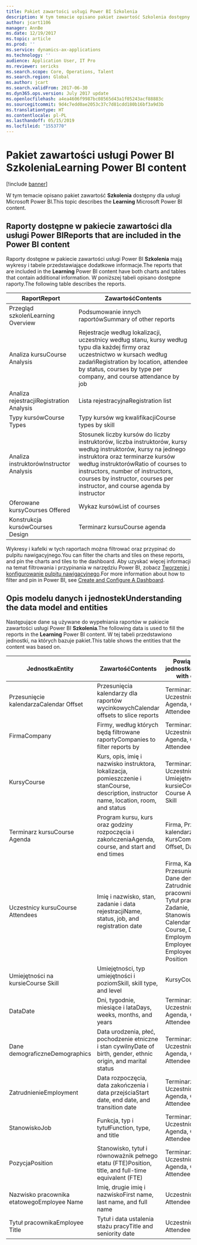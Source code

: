 ```yaml
---
title: Pakiet zawartości usługi Power BI Szkolenia
description: W tym temacie opisano pakiet zawartość Szkolenia dostępny dla usługi Power BI.
author: jcart1106
manager: AnnBe
ms.date: 12/19/2017
ms.topic: article
ms.prod: ''
ms.service: dynamics-ax-applications
ms.technology: ''
audience: Application User, IT Pro
ms.reviewer: sericks
ms.search.scope: Core, Operations, Talent
ms.search.region: Global
ms.author: jcart
ms.search.validFrom: 2017-06-30
ms.dyn365.ops.version: July 2017 update
ms.openlocfilehash: a4ea4606f9987bc08565d43a1f05243acf88883c
ms.sourcegitcommit: 9d4c7edd0ae2053c37c7d81cdd180b16bf3a9d3b
ms.translationtype: HT
ms.contentlocale: pl-PL
ms.lasthandoff: 05/15/2019
ms.locfileid: "1553770"
---
```

# <a name="learning-power-bi-content"></a><span data-ttu-id="96b93-103">Pakiet zawartości usługi Power BI Szkolenia</span><span class="sxs-lookup"><span data-stu-id="96b93-103">Learning Power BI content</span></span>

[!include [banner](../includes/banner.md)]

<span data-ttu-id="96b93-104">W tym temacie opisano pakiet zawartość **Szkolenia** dostępny dla usługi Microsoft Power BI.</span><span class="sxs-lookup"><span data-stu-id="96b93-104">This topic describes the **Learning** Microsoft Power BI content.</span></span>

## <a name="reports-that-are-included-in-the-power-bi-content"></a><span data-ttu-id="96b93-105">Raporty dostępne w pakiecie zawartości dla usługi Power BI</span><span class="sxs-lookup"><span data-stu-id="96b93-105">Reports that are included in the Power BI content</span></span>

<span data-ttu-id="96b93-106">Raporty dostępne w pakiecie zawartości usługi Power BI **Szkolenia** mają wykresy i tabele przedstawiające dodatkowe informacje.</span><span class="sxs-lookup"><span data-stu-id="96b93-106">The reports that are included in the **Learning** Power BI content have both charts and tables that contain additional information.</span></span> <span data-ttu-id="96b93-107">W poniższej tabeli opisano dostępne raporty.</span><span class="sxs-lookup"><span data-stu-id="96b93-107">The following table describes the reports.</span></span>

| <span data-ttu-id="96b93-108">Raport</span><span class="sxs-lookup"><span data-stu-id="96b93-108">Report</span></span>                | <span data-ttu-id="96b93-109">Zawartość</span><span class="sxs-lookup"><span data-stu-id="96b93-109">Contents</span></span> |
|-----------------------|----------|
| <span data-ttu-id="96b93-110">Przegląd szkoleń</span><span class="sxs-lookup"><span data-stu-id="96b93-110">Learning Overview</span></span>     | <span data-ttu-id="96b93-111">Podsumowanie innych raportów</span><span class="sxs-lookup"><span data-stu-id="96b93-111">Summary of other reports</span></span> |
| <span data-ttu-id="96b93-112">Analiza kursu</span><span class="sxs-lookup"><span data-stu-id="96b93-112">Course Analysis</span></span>       | <span data-ttu-id="96b93-113">Rejestracje według lokalizacji, uczestnicy według stanu, kursy według typu dla każdej firmy oraz uczestnictwo w kursach według zadań</span><span class="sxs-lookup"><span data-stu-id="96b93-113">Registration by location, attendee by status, courses by type per company, and course attendance by job</span></span> |
| <span data-ttu-id="96b93-114">Analiza rejestracji</span><span class="sxs-lookup"><span data-stu-id="96b93-114">Registration Analysis</span></span> | <span data-ttu-id="96b93-115">Lista rejestracyjna</span><span class="sxs-lookup"><span data-stu-id="96b93-115">Registration list</span></span> |
| <span data-ttu-id="96b93-116">Typy kursów</span><span class="sxs-lookup"><span data-stu-id="96b93-116">Course Types</span></span>          | <span data-ttu-id="96b93-117">Typy kursów wg kwalifikacji</span><span class="sxs-lookup"><span data-stu-id="96b93-117">Course types by skill</span></span> |
| <span data-ttu-id="96b93-118">Analiza instruktorów</span><span class="sxs-lookup"><span data-stu-id="96b93-118">Instructor Analysis</span></span>   | <span data-ttu-id="96b93-119">Stosunek liczby kursów do liczby instruktorów, liczba instruktorów, kursy według instruktorów, kursy na jednego instruktora oraz terminarze kursów według instruktorów</span><span class="sxs-lookup"><span data-stu-id="96b93-119">Ratio of courses to instructors, number of instructors, courses by instructor, courses per instructor, and course agenda by instructor</span></span> |
| <span data-ttu-id="96b93-120">Oferowane kursy</span><span class="sxs-lookup"><span data-stu-id="96b93-120">Courses Offered</span></span>       | <span data-ttu-id="96b93-121">Wykaz kursów</span><span class="sxs-lookup"><span data-stu-id="96b93-121">List of courses</span></span> |
| <span data-ttu-id="96b93-122">Konstrukcja kursów</span><span class="sxs-lookup"><span data-stu-id="96b93-122">Courses Design</span></span>        | <span data-ttu-id="96b93-123">Terminarz kursu</span><span class="sxs-lookup"><span data-stu-id="96b93-123">Course agenda</span></span> |

<span data-ttu-id="96b93-124">Wykresy i kafelki w tych raportach można filtrować oraz przypinać do pulpitu nawigacyjnego.</span><span class="sxs-lookup"><span data-stu-id="96b93-124">You can filter the charts and tiles on these reports, and pin the charts and tiles to the dashboard.</span></span> <span data-ttu-id="96b93-125">Aby uzyskać więcej informacji na temat filtrowania i przypinania w narzędziu Power BI, zobacz [Tworzenie i konfigurowanie pulpitu nawigacyjnego](https://powerbi.microsoft.com/en-us/guided-learning/powerbi-learning-4-2-create-configure-dashboards).</span><span class="sxs-lookup"><span data-stu-id="96b93-125">For more information about how to filter and pin in Power BI, see [Create and Configure A Dashboard](https://powerbi.microsoft.com/en-us/guided-learning/powerbi-learning-4-2-create-configure-dashboards).</span></span>

## <a name="understanding-the-data-model-and-entities"></a><span data-ttu-id="96b93-126">Opis modelu danych i jednostek</span><span class="sxs-lookup"><span data-stu-id="96b93-126">Understanding the data model and entities</span></span>

<span data-ttu-id="96b93-127">Następujące dane są używane do wypełniania raportów w pakiecie zawartości usługi Power BI **Szkolenia**.</span><span class="sxs-lookup"><span data-stu-id="96b93-127">The following data is used to fill the reports in the **Learning** Power BI content.</span></span> <span data-ttu-id="96b93-128">W tej tabeli przedstawiono jednostki, na których bazuje pakiet.</span><span class="sxs-lookup"><span data-stu-id="96b93-128">This table shows the entities that the content was based on.</span></span>

| <span data-ttu-id="96b93-129">Jednostka</span><span class="sxs-lookup"><span data-stu-id="96b93-129">Entity</span></span>           | <span data-ttu-id="96b93-130">Zawartość</span><span class="sxs-lookup"><span data-stu-id="96b93-130">Contents</span></span>                                                         | <span data-ttu-id="96b93-131">Powiązania z innymi jednostkami</span><span class="sxs-lookup"><span data-stu-id="96b93-131">Relationships with other entities</span></span> |
|------------------|------------------------------------------------------------------|-----------------------------------|
| <span data-ttu-id="96b93-132">Przesunięcie kalendarza</span><span class="sxs-lookup"><span data-stu-id="96b93-132">Calendar Offset</span></span>  | <span data-ttu-id="96b93-133">Przesunięcia kalendarzy dla raportów wycinkowych</span><span class="sxs-lookup"><span data-stu-id="96b93-133">Calendar offsets to slice reports</span></span>                                | <span data-ttu-id="96b93-134">Terminarz kursu, Uczestnicy kursu</span><span class="sxs-lookup"><span data-stu-id="96b93-134">Course Agenda, Course Attendees</span></span> |
| <span data-ttu-id="96b93-135">Firma</span><span class="sxs-lookup"><span data-stu-id="96b93-135">Company</span></span>          | <span data-ttu-id="96b93-136">Firmy, według których będą filtrowane raporty</span><span class="sxs-lookup"><span data-stu-id="96b93-136">Companies to filter reports by</span></span>                                   | <span data-ttu-id="96b93-137">Terminarz kursu, Uczestnicy kursu</span><span class="sxs-lookup"><span data-stu-id="96b93-137">Course Agenda, Course Attendees</span></span> |
| <span data-ttu-id="96b93-138">Kursy</span><span class="sxs-lookup"><span data-stu-id="96b93-138">Course</span></span>           | <span data-ttu-id="96b93-139">Kurs, opis, imię i nazwisko instruktora, lokalizacja, pomieszczenie i stan</span><span class="sxs-lookup"><span data-stu-id="96b93-139">Course, description, instructor name, location, room, and status</span></span> | <span data-ttu-id="96b93-140">Terminarz kursu, Uczestnicy kursu, Umiejętności na kursie</span><span class="sxs-lookup"><span data-stu-id="96b93-140">Course Agenda, Course Attendees, Course Skill</span></span> |
| <span data-ttu-id="96b93-141">Terminarz kursu</span><span class="sxs-lookup"><span data-stu-id="96b93-141">Course Agenda</span></span>    | <span data-ttu-id="96b93-142">Program kursu, kurs oraz godziny rozpoczęcia i zakończenia</span><span class="sxs-lookup"><span data-stu-id="96b93-142">Agenda, course, and start and end times</span></span>                          | <span data-ttu-id="96b93-143">Firma, Przesunięcie kalendarza, Data, Kurs</span><span class="sxs-lookup"><span data-stu-id="96b93-143">Company, Calendar Offset, Date, Course</span></span> |
| <span data-ttu-id="96b93-144">Uczestnicy kursu</span><span class="sxs-lookup"><span data-stu-id="96b93-144">Course Attendees</span></span> | <span data-ttu-id="96b93-145">Imię i nazwisko, stan, zadanie i data rejestracji</span><span class="sxs-lookup"><span data-stu-id="96b93-145">Name, status, job, and registration date</span></span>                         | <span data-ttu-id="96b93-146">Firma, Kalendarz, Przesunięcie, Data, Kurs, Dane demograficzne, Zatrudnienie, Nazwisko pracownika etatowego, Tytuł pracownika, Zadanie, Stanowisko</span><span class="sxs-lookup"><span data-stu-id="96b93-146">Company, Calendar Offset, Date, Course, Demographics, Employment, Course, Employee Name, Employee Title, Job, Position</span></span> |
| <span data-ttu-id="96b93-147">Umiejętności na kursie</span><span class="sxs-lookup"><span data-stu-id="96b93-147">Course Skill</span></span>     | <span data-ttu-id="96b93-148">Umiejętności, typ umiejętności i poziom</span><span class="sxs-lookup"><span data-stu-id="96b93-148">Skill, skill type, and level</span></span>                                     | <span data-ttu-id="96b93-149">Kursy</span><span class="sxs-lookup"><span data-stu-id="96b93-149">Course</span></span> |
| <span data-ttu-id="96b93-150">Data</span><span class="sxs-lookup"><span data-stu-id="96b93-150">Date</span></span>             | <span data-ttu-id="96b93-151">Dni, tygodnie, miesiące i lata</span><span class="sxs-lookup"><span data-stu-id="96b93-151">Days, weeks, months, and years</span></span>                                   | <span data-ttu-id="96b93-152">Terminarz kursu, Uczestnicy kursu</span><span class="sxs-lookup"><span data-stu-id="96b93-152">Course Agenda, Course Attendees</span></span> |
| <span data-ttu-id="96b93-153">Dane demograficzne</span><span class="sxs-lookup"><span data-stu-id="96b93-153">Demographics</span></span>     | <span data-ttu-id="96b93-154">Data urodzenia, płeć, pochodzenie etniczne i stan cywilny</span><span class="sxs-lookup"><span data-stu-id="96b93-154">Date of birth, gender, ethnic origin, and marital status</span></span>         | <span data-ttu-id="96b93-155">Terminarz kursu, Uczestnicy kursu</span><span class="sxs-lookup"><span data-stu-id="96b93-155">Course Agenda, Course Attendees</span></span> |
| <span data-ttu-id="96b93-156">Zatrudnienie</span><span class="sxs-lookup"><span data-stu-id="96b93-156">Employment</span></span>       | <span data-ttu-id="96b93-157">Data rozpoczęcia, data zakończenia i data przejścia</span><span class="sxs-lookup"><span data-stu-id="96b93-157">Start date, end date, and transition date</span></span>                        | <span data-ttu-id="96b93-158">Terminarz kursu, Uczestnicy kursu</span><span class="sxs-lookup"><span data-stu-id="96b93-158">Course Agenda, Course Attendees</span></span> |
| <span data-ttu-id="96b93-159">Stanowisko</span><span class="sxs-lookup"><span data-stu-id="96b93-159">Job</span></span>              | <span data-ttu-id="96b93-160">Funkcja, typ i tytuł</span><span class="sxs-lookup"><span data-stu-id="96b93-160">Function, type, and title</span></span>                                        | <span data-ttu-id="96b93-161">Terminarz kursu, Uczestnicy kursu</span><span class="sxs-lookup"><span data-stu-id="96b93-161">Course Agenda, Course Attendees</span></span> |
| <span data-ttu-id="96b93-162">Pozycja</span><span class="sxs-lookup"><span data-stu-id="96b93-162">Position</span></span>         | <span data-ttu-id="96b93-163">Stanowisko, tytuł i równoważnik pełnego etatu (FTE)</span><span class="sxs-lookup"><span data-stu-id="96b93-163">Position, title, and full-time equivalent (FTE)</span></span>                  | <span data-ttu-id="96b93-164">Terminarz kursu, Uczestnicy kursu</span><span class="sxs-lookup"><span data-stu-id="96b93-164">Course Agenda, Course Attendees</span></span> |
| <span data-ttu-id="96b93-165">Nazwisko pracownika etatowego</span><span class="sxs-lookup"><span data-stu-id="96b93-165">Employee Name</span></span>    | <span data-ttu-id="96b93-166">Imię, drugie imię i nazwisko</span><span class="sxs-lookup"><span data-stu-id="96b93-166">First name, last name, and full name</span></span>                             | <span data-ttu-id="96b93-167">Uczestnicy kursu</span><span class="sxs-lookup"><span data-stu-id="96b93-167">Course Attendees</span></span> |
| <span data-ttu-id="96b93-168">Tytuł pracownika</span><span class="sxs-lookup"><span data-stu-id="96b93-168">Employee Title</span></span>   | <span data-ttu-id="96b93-169">Tytuł i data ustalenia stażu pracy</span><span class="sxs-lookup"><span data-stu-id="96b93-169">Title and seniority date</span></span>                                         | <span data-ttu-id="96b93-170">Uczestnicy kursu</span><span class="sxs-lookup"><span data-stu-id="96b93-170">Course Attendees</span></span> |

